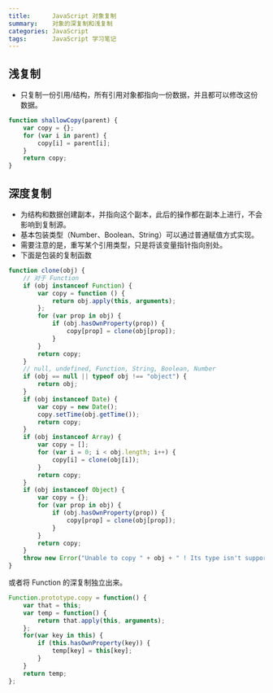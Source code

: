 ```yaml
---
title:      JavaScript 对象复制
summary:    对象的深复制和浅复制
categories: JavaScript
tags:       JavaScript 学习笔记
---
```


## 浅复制

- 只复制一份引用/结构，所有引用对象都指向一份数据，并且都可以修改这份数据。

```javascript
function shallowCopy(parent) {
    var copy = {};
    for (var i in parent) {
        copy[i] = parent[i];
    }
    return copy;
}
```

## 深度复制

- 为结构和数据创建副本，并指向这个副本，此后的操作都在副本上进行，不会影响到复制源。
- 基本包装类型（Number、Boolean、String）可以通过普通赋值方式实现。
- 需要注意的是，重写某个引用类型，只是将该变量指针指向别处。
- 下面是包装的复制函数

```javascript
function clone(obj) {
    // 对于 Function
    if (obj instanceof Function) {
        var copy = function () {
            return obj.apply(this, arguments);
        };
        for (var prop in obj) {
            if (obj.hasOwnProperty(prop)) {
                copy[prop] = clone(obj[prop]);
            }
        }
        return copy;
    }
    // null, undefined, Function, String, Boolean, Number
    if (obj == null || typeof obj !== "object") {
        return obj;
    }
    if (obj instanceof Date) {
        var copy = new Date();
        copy.setTime(obj.getTime());
        return copy;
    }
    if (obj instanceof Array) {
        var copy = [];
        for (var i = 0; i < obj.length; i++) {
            copy[i] = clone(obj[i]);
        }
        return copy;
    }
    if (obj instanceof Object) {
        var copy = {};
        for (var prop in obj) {
            if (obj.hasOwnProperty(prop)) {
                copy[prop] = clone(obj[prop]);
            }
        }
        return copy;
    }
    throw new Error("Unable to copy " + obj + " ! Its type isn't supported.");
}
```

或者将 Function 的深复制独立出来。

```javascript
Function.prototype.copy = function() {
    var that = this;
    var temp = function() {
        return that.apply(this, arguments);
    };
    for(var key in this) {
        if (this.hasOwnProperty(key)) {
            temp[key] = this[key];
        }
    }
    return temp;
};
```